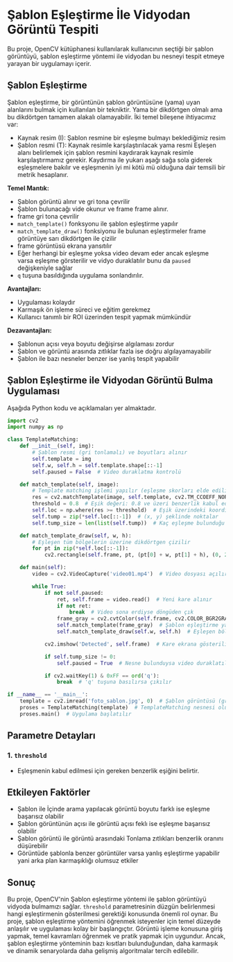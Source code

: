 # Şablon Eşleştirme İle Vidyodan Görüntü Tespiti

Bu proje, OpenCV kütüphanesi kullanılarak kullanıcının seçtiği bir şablon görüntüyü, şablon eşleştirme yöntemi ile vidyodan bu nesneyi tespit etmeye yarayan bir uygulamayı içerir. 

## Şablon Eşleştirme
Şablon eşleştirme, bir görüntünün şablon görüntüsüne (yama) uyan alanlarını bulmak için
kullanılan bir tekniktir. Yama bir dikdörtgen olmalı ama bu dikdörtgen tamamen alakalı
olamayabilir. İki temel bileşene ihtiyacımız var:
- Kaynak resim (I): Şablon resmine bir eşleşme bulmayı beklediğimiz resim
- Şablon resmi (T): Kaynak resimle karşılaştırılacak yama resmi
Eşleşen alanı belirlemek için şablon resmini kaydırarak kaynak resimle karşılaştırmamız gerekir.
Kaydırma ile yukarı aşağı sağa sola giderek eşleşmelere bakılır ve eşleşmenin iyi mi kötü mü
olduğuna dair temsili bir metrik hesaplanır.

**Temel Mantık:**
- Şablon görüntü alınır ve gri tona çevrilir
- Şablon bulunacağı vide okunur ve frame frame alınır.
- frame gri tona çevrilir
-  `match_template()` fonksyonu ile şablon eşleştirme yapılır
-  `match_template_draw()` fonksiyonu ile bulunan eşleştirmeler frame görüntüye sarı dikdörtgen ile çizilir
-  frame görüntüsü ekrana yansıtılır
-  Eğer herhangi bir eşleşme yoksa video devam eder ancak eşleşme varsa eşleşme görsterilir ve vidyo duraklatılır bunu da `paused` değişkeniyle sağlar
-  `q` tuşuna basıldığında uygulama sonlandırılır.

**Avantajları:**
- Uygulaması kolaydır
- Karmaşık ön işleme süreci ve eğitim gerekmez
- Kullanıcı tanımlı bir ROI üzerinden tespit yapmak mümkündür

**Dezavantajları:**
- Şablonun açısı veya boyutu değişirse algılaması zordur
- Şablon ve görüntü arasında zıtlıklar fazla ise doğru algılayamayabilir
- Şablon ile bazı nesneler benzer ise yanlış tespit yapabilir

## Şablon Eşleştirme ile Vidyodan Görüntü Bulma Uygulaması

Aşağıda Python kodu ve açıklamaları yer almaktadır.

```python
import cv2
import numpy as np

class TemplateMatching:
    def __init__(self, img):
        # Şablon resmi (gri tonlamalı) ve boyutları alınır
        self.template = img
        self.w, self.h = self.template.shape[::-1]
        self.paused = False  # Video duraklatma kontrolü

    def match_template(self, image):
        # Template matching işlemi yapılır (eşleşme skorları elde edilir)
        res = cv2.matchTemplate(image, self.template, cv2.TM_CCOEFF_NORMED)
        threshold = 0.8  # Eşik değeri: 0.8 ve üzeri benzerlik kabul edilir
        self.loc = np.where(res >= threshold)  # Eşik üzerindeki koordinatlar bulunur
        self.tump = zip(*self.loc[::-1])  # (x, y) şeklinde noktalar
        self.tump_size = len(list(self.tump))  # Kaç eşleşme bulunduğu sayılır

    def match_template_draw(self, w, h):
        # Eşleşen tüm bölgelerin üzerine dikdörtgen çizilir
        for pt in zip(*self.loc[::-1]):
            cv2.rectangle(self.frame, pt, (pt[0] + w, pt[1] + h), (0, 255, 255), 2)

    def main(self):
        video = cv2.VideoCapture('video01.mp4')  # Video dosyası açılır

        while True:
            if not self.paused:
                ret, self.frame = video.read()  # Yeni kare alınır
                if not ret:
                    break  # Video sona erdiyse döngüden çık
                frame_gray = cv2.cvtColor(self.frame, cv2.COLOR_BGR2GRAY)  # Gri tonlamaya dönüştürülür
                self.match_template(frame_gray)  # Şablon eşleştirme yapılır
                self.match_template_draw(self.w, self.h)  # Eşleşen bölgeler çizilir

            cv2.imshow('Detected', self.frame)  # Kare ekrana gösterilir

            if self.tump_size != 0:
                self.paused = True  # Nesne bulunduysa video duraklatılır

            if cv2.waitKey(1) & 0xFF == ord('q'):
                break  # 'q' tuşuna basılırsa çıkılır

if __name__ == '__main__':
    template = cv2.imread('foto_sablon.jpg', 0)  # Şablon görüntüsü (gri) yüklenir
    proses = TemplateMatching(template)  # TemplateMatching nesnesi oluşturulur
    proses.main()  # Uygulama başlatılır

```
## Parametre Detayları

### 1. `threshold`
- Eşleşmenin kabul edilmesi için gereken benzerlik eşiğini belirtir.

## Etkileyen Faktörler
- Şablon ile İçinde arama yapılacak görüntü boyutu farklı ise eşleşme başarısız olabilir
- Şablon görüntünün açısı ile görüntü açısı feklı ise eşleşme başarısız olabilir
- Şablon görüntü ile görüntü arasındaki Tonlama zıtlıkları benzerlik oranını düşürebilir
- Görüntüde şablonla benzer görüntüler varsa yanlış eşleştirme yapabilir yani arka plan karmaşıklığı olumsuz etkiler

## Sonuç 
Bu proje, OpenCV'nin Şablon eşleştirme yöntemi ile şablon görüntüyü vidyoda bulmamızı sağlar. 
`threshold` parametresinin düzgün belirlenmesi hangi eşleştirmenin gösterilmesi gerektiği konusunda önemli rol oynar.
Bu proje, şablon eşleştirme yöntemini öğrenmek isteyenler için temel düzeyde anlaşılır ve uygulaması kolay bir başlangıçtır. Görüntü işleme konusuna giriş yapmak, temel kavramları öğrenmek ve pratik yapmak için uygundur.
Ancak, şablon eşleştirme yönteminin bazı kısıtları bulunduğundan, daha karmaşık ve dinamik senaryolarda daha gelişmiş algoritmalar tercih edilebilir.



